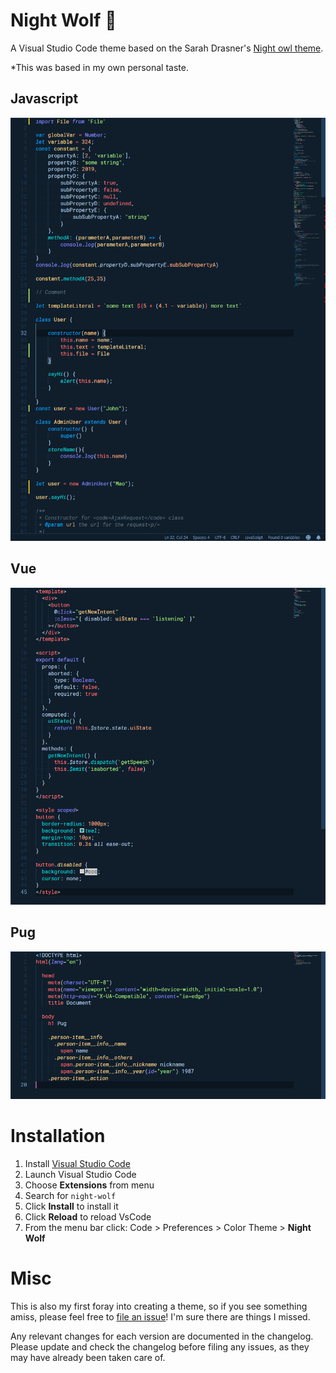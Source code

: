 # Night Wolf 🐺

A Visual Studio Code theme based on the Sarah Drasner's [Night owl theme](https://marketplace.visualstudio.com/items?itemName=sdras.night-owl).

*This was based in my own personal taste.

## Javascript
![js](images/js.jpg)

## Vue
![js](images/vue.jpg)

## Pug
![js](images/pug.jpg)

# Installation

1.  Install [Visual Studio Code](https://code.visualstudio.com/)
2.  Launch Visual Studio Code
3.  Choose **Extensions** from menu
4.  Search for `night-wolf`
5.  Click **Install** to install it
6.  Click **Reload** to reload VsCode
7.  From the menu bar click: Code > Preferences > Color Theme > **Night Wolf**

# Misc

This is also my first foray into creating a theme, so if you see something amiss, please feel free to [file an issue](https://github.com/maoma87/NightWolfTheme/issues)! I'm sure there are things I missed.

Any relevant changes for each version are documented in the changelog. Please update and check the changelog before filing any issues, as they may have already been taken care of.
